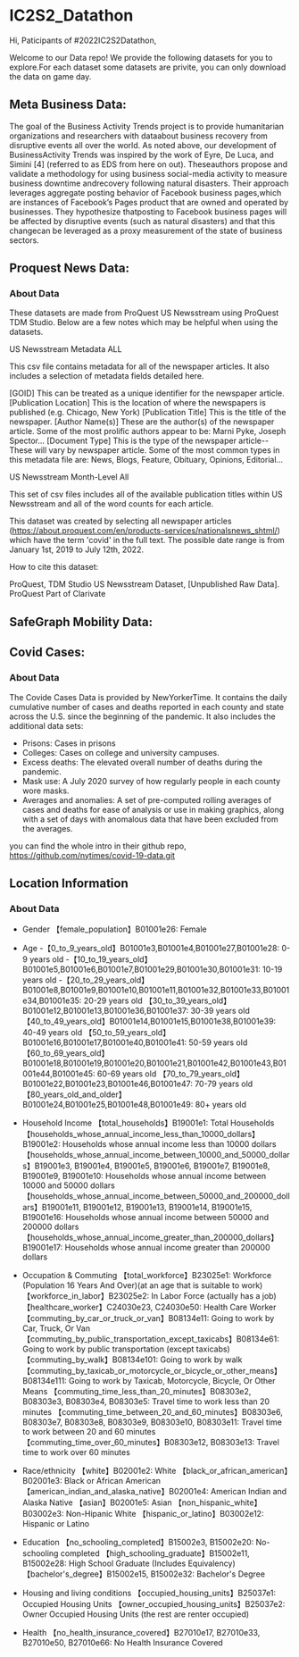 # IC2S2_Datathon

Hi, Paticipants of #2022IC2S2Datathon,

Welcome to our Data repo!
We provide the following datasets for you to explore.For each dataset
some datasets are privite, you can only download the data on game day.


## Meta Business Data:
The goal of the Business Activity Trends project is to provide humanitarian organizations and researchers with dataabout business recovery from disruptive events all over the world.  As noted above, our development of BusinessActivity Trends was inspired by the work of Eyre, De Luca, and Simini [4] (referred to as EDS from here on out). Theseauthors propose and validate a methodology for using business social-media activity to measure business downtime andrecovery following natural disasters. Their approach leverages aggregate posting behavior of Facebook business pages,which are instances of Facebook’s Pages product that are owned and operated by businesses. They hypothesize thatposting to Facebook business pages will be affected by disruptive events (such as natural disasters) and that this changecan be leveraged as a proxy measurement of the state of business sectors.

## Proquest News Data:
### About Data
These datasets are made from ProQuest US Newsstream using ProQuest TDM Studio. Below are a few notes which may be helpful when using the datasets.

US Newsstream Metadata ALL

This csv file contains metadata for all of the newspaper articles. It also includes a selection of metadata fields detailed here. 

[GOID] This can be treated as a unique identifier for the newspaper article.
[Publication Location] This is the location of where the newspapers is published (e.g. Chicago, New York)
[Publication Title] This is the title of the newspaper.
[Author Name(s)] These are the author(s) of the newspaper article. Some of the most prolific authors appear to be: Marni Pyke, Joseph Spector...
[Document Type] This is the type of the newspaper article--These will vary by newspaper article. Some of the most common types in this metadata file are: News, Blogs, Feature, Obituary, Opinions, Editorial...


US Newsstream Month-Level All

This set of csv files includes all of the available publication titles within US Newsstream and all of the word counts for each article. 

This dataset was created by selecting all newspaper articles (https://about.proquest.com/en/products-services/nationalsnews_shtml/) which have the term 'covid' in the full text. The possible date range is from January 1st, 2019 to July 12th, 2022.


How to cite this dataset:

ProQuest, TDM Studio US Newsstream Dataset, [Unpublished Raw Data]. ProQuest Part of Clarivate
## SafeGraph Mobility Data:

## Covid Cases:

### About Data

The Covide Cases Data is provided by NewYorkerTime.
It contains the daily cumulative number of cases and deaths reported in each county and state across the U.S. since the beginning of the pandemic.
It also includes the additional data sets: 
- Prisons: Cases in prisons
- Colleges: Cases on college and university campuses.
- Excess deaths: The elevated overall number of deaths during the pandemic.
- Mask use: A July 2020 survey of how regularly people in each county wore masks.
- Averages and anomalies: A set of pre-computed rolling averages of cases and deaths for ease of analysis or use in making graphics, along with a set of days with anomalous data that have been excluded from the averages.

you can find the whole intro in their github repo, https://github.com/nytimes/covid-19-data.git


## Location Information
### About Data
- Gender
【female_population】B01001e26: Female
- Age
  -【0_to_9_years_old】B01001e3,B01001e4,B01001e27,B01001e28: 0-9 years old
  -【10_to_19_years_old】B01001e5,B01001e6,B01001e7,B01001e29,B01001e30,B01001e31: 10-19 years old
  -【20_to_29_years_old】B01001e8,B01001e9,B01001e10,B01001e11,B01001e32,B01001e33,B01001e34,B01001e35: 20-29 years old
【30_to_39_years_old】B01001e12,B01001e13,B01001e36,B01001e37: 30-39 years old
【40_to_49_years_old】B01001e14,B01001e15,B01001e38,B01001e39: 40-49 years old
【50_to_59_years_old】B01001e16,B01001e17,B01001e40,B01001e41: 50-59 years old
【60_to_69_years_old】B01001e18,B01001e19,B01001e20,B01001e21,B01001e42,B01001e43,B01001e44,B01001e45: 60-69 years old
【70_to_79_years_old】B01001e22,B01001e23,B01001e46,B01001e47: 70-79 years old
【80_years_old_and_older】B01001e24,B01001e25,B01001e48,B01001e49: 80+ years old
- Household Income
【total_households】B19001e1: Total Households
【households_whose_annual_income_less_than_10000_dollars】B19001e2: Households whose annual income less than 10000 dollars
【households_whose_annual_income_between_10000_and_50000_dollars】B19001e3, B19001e4, B19001e5, B19001e6, B19001e7, B19001e8, B19001e9, B19001e10: Households whose annual income between 10000 and 50000 dollars
【households_whose_annual_income_between_50000_and_200000_dollars】B19001e11, B19001e12, B19001e13, B19001e14, B19001e15, B19001e16: Households whose annual income between 50000 and 200000 dollars
【households_whose_annual_income_greater_than_200000_dollars】B19001e17: Households whose annual income greater than 200000 dollars

- Occupation & Commuting
【total_workforce】B23025e1: Workforce (Population 16 Years And Over)(at an age that is suitable to work)
【workforce_in_labor】B23025e2: In Labor Force (actually has a job)
【healthcare_worker】C24030e23, C24030e50: Health Care Worker
【commuting_by_car_or_truck_or_van】B08134e11: Going to work by Car, Truck, Or Van
【commuting_by_public_transportation_except_taxicabs】B08134e61: Going to work by public transportation (except taxicabs)
【commuting_by_walk】B08134e101: Going to work by walk
【commuting_by_taxicab_or_motorcycle_or_bicycle_or_other_means】B08134e111: Going to work by Taxicab, Motorcycle, Bicycle, Or Other Means
【commuting_time_less_than_20_minutes】B08303e2, B08303e3, B08303e4, B08303e5: Travel time to work less than 20 minutes
【commuting_time_between_20_and_60_minutes】B08303e6, B08303e7, B08303e8, B08303e9, B08303e10, B08303e11: Travel time to work between 20 and 60 minutes
【commuting_time_over_60_minutes】B08303e12, B08303e13: Travel time to work over 60 minutes
- Race/ethnicity
【white】B02001e2: White
【black_or_african_american】B02001e3: Black or African American
【american_indian_and_alaska_native】B02001e4: American Indian and Alaska Native
【asian】B02001e5: Asian
【non_hispanic_white】B03002e3: Non-Hipanic White
【hispanic_or_latino】B03002e12: Hispanic or Latino
- Education
【no_schooling_completed】B15002e3, B15002e20: No-schooling completed
【high_schooling_graduate】B15002e11, B15002e28: High School Graduate (Includes Equivalency)
【bachelor's_degree】B15002e15, B15002e32: Bachelor's Degree
- Housing and living conditions
【occupied_housing_units】B25037e1: Occupied Housing Units
【owner_occupied_housing_units】B25037e2: Owner Occupied Housing Units (the rest are renter occupied)

- Health 
【no_health_insurance_covered】B27010e17, B27010e33, B27010e50, B27010e66: No Health Insurance Covered

